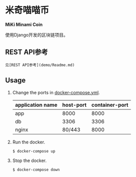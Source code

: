 # **米奇喵喵币**
**MiKi Minami Coin**

使用Django开发的区块链项目。

## REST API参考

    见[REST API参考](demo/Readme.md)

## Usage
1. Change the ports in [docker-compose.yml](docker-compose.yml).

    | application name | host-port | container-port |
    |------------------|-----------|----------------|
    | app              | 8000      | 8000           |
    | db               | 3306      | 3306           |
    | nginx            | 80/443    | 8000           |
        
2. Run the docker.
  
       $ docker-compose up
 
3. Stop the docker.

       $ docker-compose down

